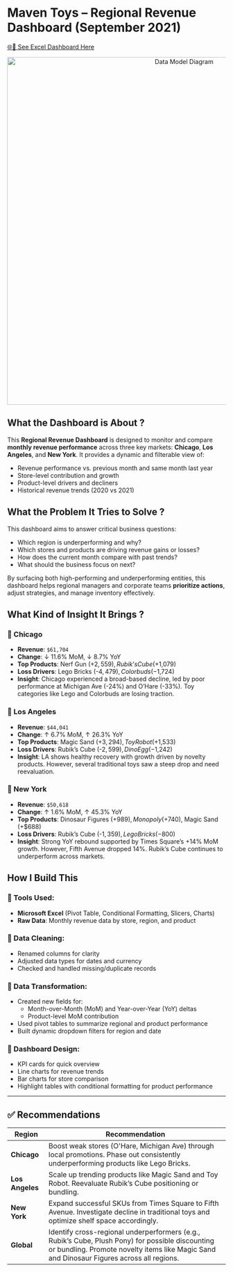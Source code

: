 # Maven Toys – Regional Revenue Dashboard (September 2021)

[🌐🔗 See Excel Dashboard Here](./MavenToys_Excel_Sales.xlsx) 

<p align="center">
  <img src="https://github.com/user-attachments/assets/18146678-5fee-4d9f-9498-2fa432712c85" alt="Data Model Diagram" width="800">
</p>


## What the Dashboard is About ?

This **Regional Revenue Dashboard** is designed to monitor and compare **monthly revenue performance** across three key markets: **Chicago**, **Los Angeles**, and **New York**. It provides a dynamic and filterable view of:

- Revenue performance vs. previous month and same month last year
- Store-level contribution and growth
- Product-level drivers and decliners
- Historical revenue trends (2020 vs 2021)



## What the Problem It Tries to Solve ?

This dashboard aims to answer critical business questions:

- Which region is underperforming and why?
- Which stores and products are driving revenue gains or losses?
- How does the current month compare with past trends?
- What should the business focus on next?

By surfacing both high-performing and underperforming entities, this dashboard helps regional managers and corporate teams **prioritize actions**, adjust strategies, and manage inventory effectively.



## What Kind of Insight It Brings ?

### 🔹 Chicago
- **Revenue**: `$61,704`  
- **Change**: ↓ 11.6% MoM, ↓ 8.7% YoY  
- **Top Products**: Nerf Gun (+$2,559), Rubik’s Cube (+$1,079)  
- **Loss Drivers**: Lego Bricks (-$4,479), Colorbuds (-$1,724)  
- **Insight**: Chicago experienced a broad-based decline, led by poor performance at Michigan Ave (-24%) and O’Hare (-33%). Toy categories like Lego and Colorbuds are losing traction.

### 🔹 Los Angeles
- **Revenue**: `$44,041`  
- **Change**: ↑ 6.7% MoM, ↑ 26.3% YoY  
- **Top Products**: Magic Sand (+$3,294), Toy Robot (+$1,533)  
- **Loss Drivers**: Rubik’s Cube (-$2,599), Dino Egg (-$1,242)  
- **Insight**: LA shows healthy recovery with growth driven by novelty products. However, several traditional toys saw a steep drop and need reevaluation.

### 🔹 New York
- **Revenue**: `$50,618`  
- **Change**: ↑ 1.6% MoM, ↑ 45.3% YoY  
- **Top Products**: Dinosaur Figures (+$989), Monopoly (+$740), Magic Sand (+$688)  
- **Loss Drivers**: Rubik’s Cube (-$1,359), Lego Bricks (-$800)  
- **Insight**: Strong YoY rebound supported by Times Square’s +14% MoM growth. However, Fifth Avenue dropped 14%. Rubik’s Cube continues to underperform across markets.



## How I Build This

### 🔸 Tools Used:
- **Microsoft Excel** (Pivot Table, Conditional Formatting, Slicers, Charts)
- **Raw Data**: Monthly revenue data by store, region, and product

### 🔸 Data Cleaning:
- Renamed columns for clarity
- Adjusted data types for dates and currency
- Checked and handled missing/duplicate records

### 🔸 Data Transformation:
- Created new fields for:
  - Month-over-Month (MoM) and Year-over-Year (YoY) deltas
  - Product-level MoM contribution
- Used pivot tables to summarize regional and product performance
- Built dynamic dropdown filters for region and date

### 🔸 Dashboard Design:
- KPI cards for quick overview
- Line charts for revenue trends
- Bar charts for store comparison
- Highlight tables with conditional formatting for product performance

---

## ✅ Recommendations

| Region     | Recommendation |
|------------|----------------|
| **Chicago** | Boost weak stores (O'Hare, Michigan Ave) through local promotions. Phase out consistently underperforming products like Lego Bricks. |
| **Los Angeles** | Scale up trending products like Magic Sand and Toy Robot. Reevaluate Rubik’s Cube positioning or bundling. |
| **New York** | Expand successful SKUs from Times Square to Fifth Avenue. Investigate decline in traditional toys and optimize shelf space accordingly. |
| **Global** | Identify cross-regional underperformers (e.g., Rubik’s Cube, Plush Pony) for possible discounting or bundling. Promote novelty items like Magic Sand and Dinosaur Figures across all regions. |



